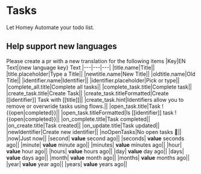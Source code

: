 # Tasks

Let Homey Automate your todo list.


## Help support new languages
Please create a pr with a new translation for the following items
|Key|EN Text|{new language key} Text
|---|---|---|
|title.name|Title||
|title.placeholder|Type a Title||
|newtitle.name|New Title||
|oldtitle.name|Old Title||
|identifier.name|Identifier||
|identifier.placeholder|Pick or type||
|complete_all.title|Complete all tasks||
|complete_task.title|Complete task||
|create_task.title|Create Task||
|create_task.titleFormatted|Create [[identifier]] Task with [[title]]||
|create_task.hint|Identifiers allow you to remove or overwride tasks using flows.||
|open_task.title|Task !{{open|completed}}||
|open_task.titleFormatted|Is [[identifier]] task !{{open|completed}}||
|on_complete.title|Task completed||
|on_create.title|Task created||
|on_update.title|Task updated||
|newIdentifier|Create new identifier||
|noOpenTasks|No open tasks 🎉||
|now|Just now||
|second| __value__ second ago||
|seconds| __value__ seconds ago||
|minute| __value__ minute ago||
|minutes| __value__ minutes ago||
|hour| __value__ hour ago||
|hours| __value__ hours ago||
|day| __value__ day ago||
|days| __value__ days ago||
|month| __value__ month ago||
|months| __value__ months ago||
|year| __value__ year ago||
|years| __value__ years ago||